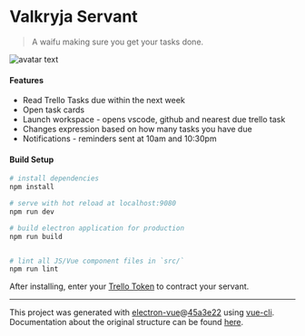 # Valkryja Servant

> A waifu making sure you get your tasks done.

![avatar text](https://i.ibb.co/gTFQN2h/Happy.png)

#### Features

- Read Trello Tasks due within the next week
- Open task cards
- Launch workspace - opens vscode, github and nearest due trello task
- Changes expression based on how many tasks you have due
- Notifications - reminders sent at 10am and 10:30pm

#### Build Setup

``` bash
# install dependencies
npm install

# serve with hot reload at localhost:9080
npm run dev

# build electron application for production
npm run build


# lint all JS/Vue component files in `src/`
npm run lint

```

After installing, enter your [Trello Token](https://trello.com/1/token/approve) to contract your servant. 

---

This project was generated with [electron-vue](https://github.com/SimulatedGREG/electron-vue)@[45a3e22](https://github.com/SimulatedGREG/electron-vue/tree/45a3e224e7bb8fc71909021ccfdcfec0f461f634) using [vue-cli](https://github.com/vuejs/vue-cli). Documentation about the original structure can be found [here](https://simulatedgreg.gitbooks.io/electron-vue/content/index.html).
